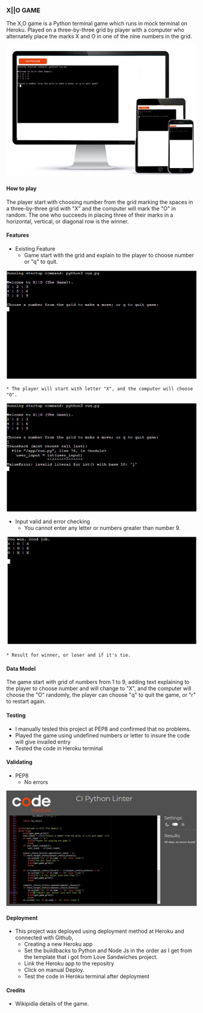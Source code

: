 ### X||O GAME

The X,O game is a Python terminal game which runs in mock terminal on Heroku. Played on a three-by-three grid by player with a computer who alternately place the marks X and O in one of the nine numbers in the grid.

![img](images/responsiv22.png)

#### How to play
The player start with choosing number from the grid marking the spaces in a three-by-three grid with "X" and the computer will mark the "O" in random. 
The one who succeeds in placing three of their marks in a horizontal, vertical, or diagonal row is the winner.

#### Features
* Existing Feature
    * Game start with the grid and explain to the player to choose number or "q" to quit.

![img](images/start.JPG)


    * The player will start with letter "X", and the computer will choose "O".

![img](images/error.JPG)

* Input valid and error checking
    * You cannot enter any letter or numbers greater than number 9.

![img](images/you_won.JPG)

    * Result for winner, or loser and if it's tie.

#### Data Model
The game start with grid of numbers from 1 to 9, adding text explaining to the player to choose number and will change to "X", and the computer will choose the "O" randomly, the player can choose "q" to quit the game, or "r" to restart again.

#### Testing
* I manually tested this project at PEP8 and confirmed that no problems.
* Played the game using undefined numbers or letter to insure the code will give invailed entry
* Tested the code in Heroku terminal

#### Validating
* PEP8
    * No errors

![img](images/pep8_test.JPG)   

#### Deployment
* This project was deployed using deployment method at Heroku and connected with Github, 
    * Creating a new Heroku app
    * Set the buildbacks to Python and Node Js in the order as I get from the template that i got from Love Sandwiches project.
    * Link the Heroku app to the repositry
    * Click on manual Deploy.
    * Test the code in Heroku terminal after deployment


#### Credits
* Wikipidia details of the game.
